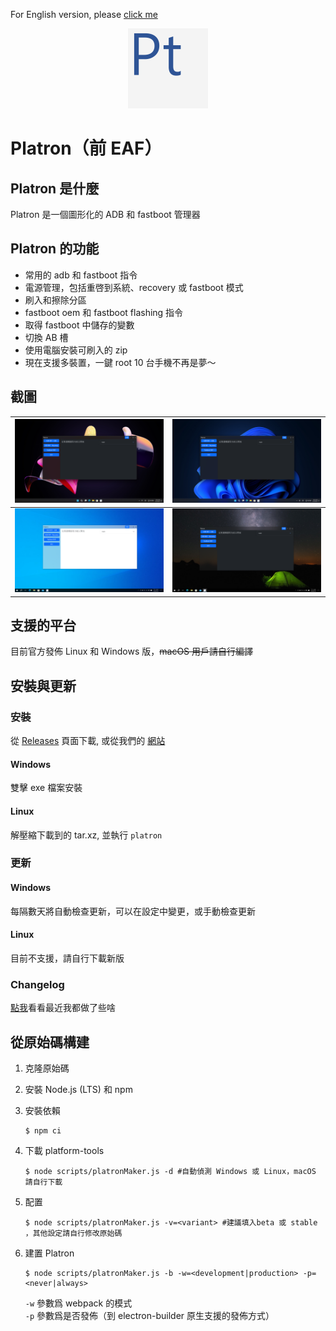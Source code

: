 For English version, please [click me](./README.md)

<p align="center">
<img src="./readme-imgs/icon_2048.png" width="128px"></img>
<h1>Platron（前 EAF）</h1>
</p>

## Platron 是什麼

Platron 是一個圖形化的 ADB 和 fastboot 管理器

## Platron 的功能

- 常用的 adb 和 fastboot 指令
- 電源管理，包括重啓到系統、recovery 或 fastboot 模式
- 刷入和擦除分區
- fastboot oem 和 fastboot flashing 指令
- 取得 fastboot 中儲存的變數
- 切換 AB 槽
- 使用電腦安裝可刷入的 zip
- 現在支援多裝置，一鍵 root 10 台手機不再是夢～

## 截圖

| ![windows 11](./readme-imgs/w11-1.png) | ![windows 11](./readme-imgs/w11-2.png) |
| -------------------------------------- | -------------------------------------- |
| ![windows 10](./readme-imgs/w10-1.png) | ![windows 10](./readme-imgs/w10-2.png) |

## 支援的平台

目前官方發佈 Linux 和 Windows 版，~~macOS 用戶請自行編譯~~

## 安裝與更新

### 安裝

從 [Releases](https://github.com/ryantsui1109/Easy_ADB_fastboot/releases) 頁面下載, 或從我們的 [網站](https://ryantsui1109.github.io/eaf_web/zh)

#### Windows

雙擊 exe 檔案安裝

#### Linux

解壓縮下載到的 tar.xz, 並執行 `platron`

### 更新

#### Windows

每隔數天將自動檢查更新，可以在設定中變更，或手動檢查更新

#### Linux

目前不支援，請自行下載新版

### Changelog

[點我](./更新說明.md)看看最近我都做了些啥

## 從原始碼構建

1. 克隆原始碼
1. 安裝 Node.js (LTS) 和 npm
1. 安裝依賴

   ```console
   $ npm ci
   ```

1. 下載 platform-tools

   ```console
   $ node scripts/platronMaker.js -d #自動偵測 Windows 或 Linux，macOS 請自行下載
   ```

1. 配置
   ```console
   $ node scripts/platronMaker.js -v=<variant> #建議填入beta 或 stable ，其他設定請自行修改原始碼
   ```
1. 建置 Platron
   ```console
   $ node scripts/platronMaker.js -b -w=<development|production> -p=<never|always>
   ```
   `-w` 參數爲 webpack 的模式\
   `-p` 參數爲是否發佈（到 electron-builder 原生支援的發佈方式）
